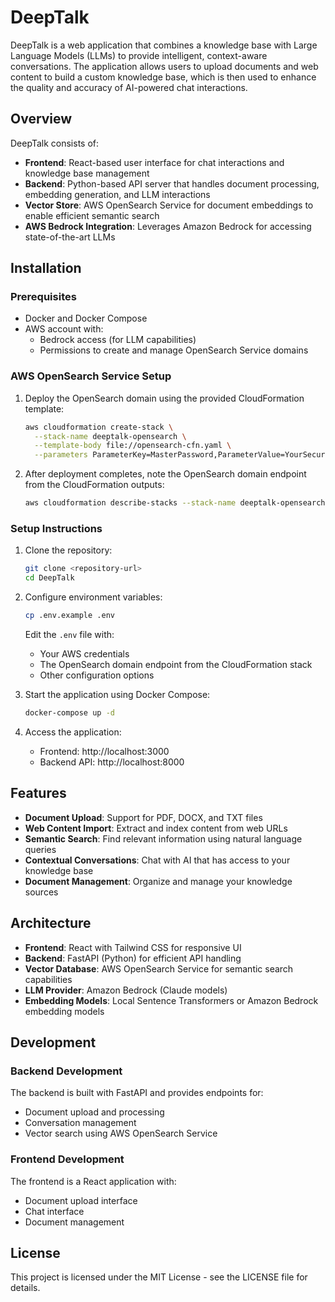 # DeepTalk

DeepTalk is a web application that combines a knowledge base with Large Language Models (LLMs) to provide intelligent, context-aware conversations. The application allows users to upload documents and web content to build a custom knowledge base, which is then used to enhance the quality and accuracy of AI-powered chat interactions.

## Overview

DeepTalk consists of:

- **Frontend**: React-based user interface for chat interactions and knowledge base management
- **Backend**: Python-based API server that handles document processing, embedding generation, and LLM interactions
- **Vector Store**: AWS OpenSearch Service for document embeddings to enable efficient semantic search
- **AWS Bedrock Integration**: Leverages Amazon Bedrock for accessing state-of-the-art LLMs

## Installation

### Prerequisites

- Docker and Docker Compose
- AWS account with:
  - Bedrock access (for LLM capabilities)
  - Permissions to create and manage OpenSearch Service domains

### AWS OpenSearch Service Setup

1. Deploy the OpenSearch domain using the provided CloudFormation template:
   ```bash
   aws cloudformation create-stack \
     --stack-name deeptalk-opensearch \
     --template-body file://opensearch-cfn.yaml \
     --parameters ParameterKey=MasterPassword,ParameterValue=YourSecurePassword
   ```

2. After deployment completes, note the OpenSearch domain endpoint from the CloudFormation outputs:
   ```bash
   aws cloudformation describe-stacks --stack-name deeptalk-opensearch --query "Stacks[0].Outputs[?OutputKey=='DomainEndpoint'].OutputValue" --output text
   ```

### Setup Instructions

1. Clone the repository:
   ```bash
   git clone <repository-url>
   cd DeepTalk
   ```

2. Configure environment variables:
   ```bash
   cp .env.example .env
   ```
   
   Edit the `.env` file with:
   - Your AWS credentials
   - The OpenSearch domain endpoint from the CloudFormation stack
   - Other configuration options

3. Start the application using Docker Compose:
   ```bash
   docker-compose up -d
   ```

4. Access the application:
   - Frontend: http://localhost:3000
   - Backend API: http://localhost:8000

## Features

- **Document Upload**: Support for PDF, DOCX, and TXT files
- **Web Content Import**: Extract and index content from web URLs
- **Semantic Search**: Find relevant information using natural language queries
- **Contextual Conversations**: Chat with AI that has access to your knowledge base
- **Document Management**: Organize and manage your knowledge sources

## Architecture

- **Frontend**: React with Tailwind CSS for responsive UI
- **Backend**: FastAPI (Python) for efficient API handling
- **Vector Database**: AWS OpenSearch Service for semantic search capabilities
- **LLM Provider**: Amazon Bedrock (Claude models)
- **Embedding Models**: Local Sentence Transformers or Amazon Bedrock embedding models

## Development

### Backend Development

The backend is built with FastAPI and provides endpoints for:
- Document upload and processing
- Conversation management
- Vector search using AWS OpenSearch Service

### Frontend Development

The frontend is a React application with:
- Document upload interface
- Chat interface
- Document management

## License

This project is licensed under the MIT License - see the LICENSE file for details.
